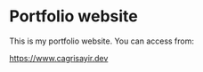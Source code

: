 # Portfolio website

This is my portfolio website. You can access from: 

https://www.cagrisayir.dev
